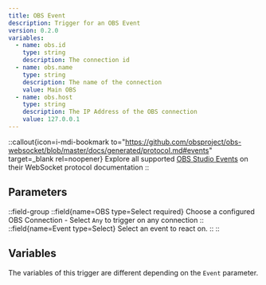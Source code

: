 ```yaml
---
title: OBS Event
description: Trigger for an OBS Event
version: 0.2.0
variables:
  - name: obs.id
    type: string
    description: The connection id
  - name: obs.name
    type: string
    description: The name of the connection
    value: Main OBS
  - name: obs.host
    type: string
    description: The IP Address of the OBS connection
    value: 127.0.0.1
---
```


::callout{icon=i-mdi-bookmark to="https://github.com/obsproject/obs-websocket/blob/master/docs/generated/protocol.md#events" target=_blank rel=noopener}
Explore all supported [OBS Studio Events](https://github.com/obsproject/obs-websocket/blob/master/docs/generated/protocol.md#events) on their WebSocket protocol documentation
::

## Parameters
::field-group
  ::field{name=OBS type=Select required}
    Choose a configured OBS Connection
    - Select `Any` to trigger on any connection
  ::
  ::field{name=Event type=Select}
    Select an event to react on.
  ::
::

## Variables
The variables of this trigger are different depending on the `Event` parameter.